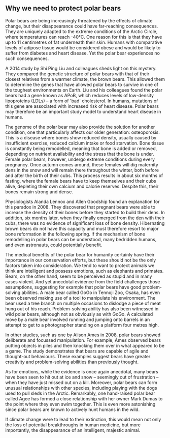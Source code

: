 ## Why we need to protect polar bears

Polar bears are being increasingly threatened by the effects of climate change, but their disappearance could have far-reaching consequences. They are uniquely adapted to the extreme conditions of the Arctic Circle, where temperatures can reach -40°C. One reason for this is that they have up to 11 centimetres of fat underneath their skin. Humans with comparative levels of adipose tissue would be considered obese and would be likely to suffer from diabetes and heart disease. Yet the polar bear experiences no such consequences.

A 2014 study by Shi Ping Liu and colleagues sheds light on this mystery. They compared the genetic structure of polar bears with that of their closest relatives from a warmer climate, the brown bears. This allowed them to determine the genes that have allowed polar bears to survive in one of the toughest environments on Earth. Liu and his colleagues found the polar bears had a gene known as APoB, which reduces levels of low-density lipoproteins (LDLs) – a form of 'bad' cholesterol. In humans, mutations of this gene are associated with increased risk of heart disease. Polar bears may therefore be an important study model to understand heart disease in humans.

The genome of the polar bear may also provide the solution for another condition, one that particularly affects our older generation: osteoporosis. This is a disease where bones show reduced density, usually caused by insufficient exercise, reduced calcium intake or food starvation. Bone tissue is constantly being remodelled, meaning that bone is added or removed, depending on nutrient availability and the stress that the bone is under. Female polar bears, however, undergo extreme conditions during every pregnancy. Once autumn comes around, these females will dig maternity dens in the snow and will remain there throughout the winter, both before and after the birth of their cubs. This process results in about six months of fasting, where the female bears have to keep themselves and their cubs alive, depleting their own calcium and calorie reserves. Despite this, their bones remain strong and dense.

Physiologists Alanda Lennox and Allen Goodship found an explanation for this paradox in 2008. They discovered that pregnant bears were able to increase the density of their bones before they started to build their dens. In addition, six months later, when they finally emerged from the den with their cubs, there was no evidence of significant loss of bone density. Hibernating brown bears do not have this capacity and must therefore resort to major bone reformation in the following spring. If the mechanism of bone remodelling in polar bears can be understood, many bedridden humans, and even astronauts, could potentially benefit.

The medical benefits of the polar bear for humanity certainly have their importance in our conservation efforts, but these should not be the only factors taken into consideration. We tend to want to protect animals we think are intelligent and possess emotions, such as elephants and primates. Bears, on the other hand, seem to be perceived as stupid and in many cases violent. And yet anecdotal evidence from the field challenges those assumptions, suggesting for example that polar bears have good problem-solving abilities. A male bear called GoGo in Tennoji Zoo, Osaka, has even been observed making use of a tool to manipulate his environment. The bear used a tree branch on multiple occasions to dislodge a piece of meat hung out of his reach. Problem-solving ability has also been witnessed in wild polar bears, although not as obviously as with GoGo. A calculated move by a male bear involved running and jumping onto barrels in an attempt to get to a photographer standing on a platform four metres high.

In other studies, such as one by Alison Ames in 2008, polar bears showed deliberate and focussed manipulation. For example, Ames observed bears putting objects in piles and then knocking them over in what appeared to be a game. The study demonstrates that bears are capable of agile and thought-out behaviours. These examples suggest bears have greater creativity and problem-solving abilities than previously thought.

As for emotions, while the evidence is once again anecdotal, many bears have been seen to hit out at ice and snow – seemingly out of frustration – when they have just missed out on a kill. Moreover, polar bears can form unusual relationships with other species, including playing with the dogs used to pull sleds in the Arctic. Remarkably, one hand-raised polar bear called Agee has formed a close relationship with her owner Mark Dumas to the point where they even swim together. This is even more astonishing since polar bears are known to actively hunt humans in the wild.

If climate change were to lead to their extinction, this would mean not only the loss of potential breakthroughs in human medicine, but more importantly, the disappearance of an intelligent, majestic animal.
